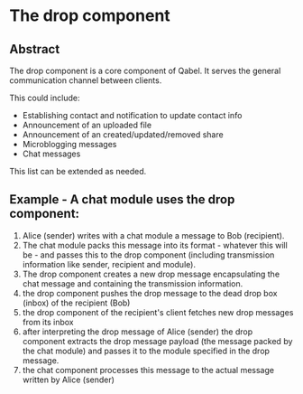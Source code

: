 # The drop component
## Abstract
The drop component is a core component of Qabel. It serves the general communication channel between clients.

This could include:
* Establishing contact and notification to update contact info
* Announcement of an uploaded file
* Announcement of an created/updated/removed share
* Microblogging messages
* Chat messages

This list can be extended as needed.


## Example - A chat module uses the drop component:
1. Alice (sender) writes with a chat module a message to Bob (recipient).
2. The chat module packs this message into its format - whatever this will be - and passes this to the drop component (including transmission information like sender, recipient and module).
3. The drop component creates a new drop message encapsulating the chat message and containing the transmission information.
4. the drop component pushes the drop message to the dead drop box (inbox) of the recipient (Bob)
5. the drop component of the recipient's client fetches new drop messages from its inbox
6. after interpreting the drop message of Alice (sender) the drop component extracts the drop message payload (the message packed by the chat module) and passes it to the module specified in the drop message.
7. the chat component processes this message to the actual message written by Alice (sender)
